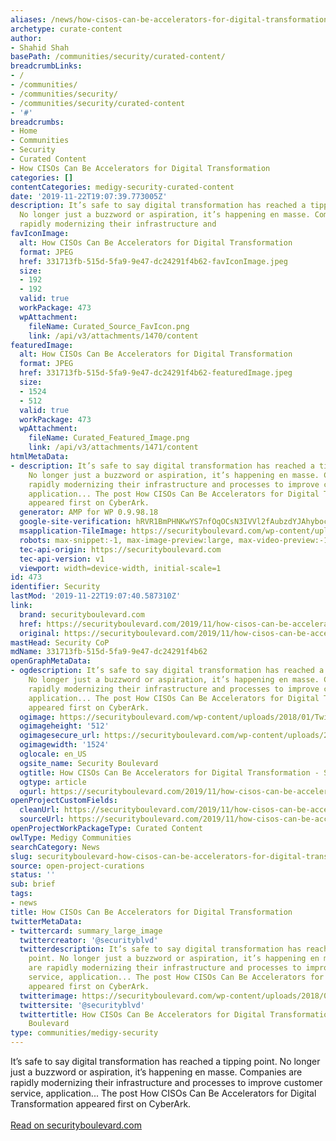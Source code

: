 ```yaml
---
aliases: /news/how-cisos-can-be-accelerators-for-digital-transformation
archetype: curate-content
author:
- Shahid Shah
basePath: /communities/security/curated-content/
breadcrumbLinks:
- /
- /communities/
- /communities/security/
- /communities/security/curated-content
- '#'
breadcrumbs:
- Home
- Communities
- Security
- Curated Content
- How CISOs Can Be Accelerators for Digital Transformation
categories: []
contentCategories: medigy-security-curated-content
date: '2019-11-22T19:07:39.773005Z'
description: It’s safe to say digital transformation has reached a tipping point.
  No longer just a buzzword or aspiration, it’s happening en masse. Companies are
  rapidly modernizing their infrastructure and
favIconImage:
  alt: How CISOs Can Be Accelerators for Digital Transformation
  format: JPEG
  href: 331713fb-515d-5fa9-9e47-dc24291f4b62-favIconImage.jpeg
  size:
  - 192
  - 192
  valid: true
  workPackage: 473
  wpAttachment:
    fileName: Curated_Source_FavIcon.png
    link: /api/v3/attachments/1470/content
featuredImage:
  alt: How CISOs Can Be Accelerators for Digital Transformation
  format: JPEG
  href: 331713fb-515d-5fa9-9e47-dc24291f4b62-featuredImage.jpeg
  size:
  - 1524
  - 512
  valid: true
  workPackage: 473
  wpAttachment:
    fileName: Curated_Featured_Image.png
    link: /api/v3/attachments/1471/content
htmlMetaData:
- description: It’s safe to say digital transformation has reached a tipping point.
    No longer just a buzzword or aspiration, it’s happening en masse. Companies are
    rapidly modernizing their infrastructure and processes to improve customer service,
    application... The post How CISOs Can Be Accelerators for Digital Transformation
    appeared first on CyberArk.
  generator: AMP for WP 0.9.98.18
  google-site-verification: hRVR1BmPHNKwYS7nfOqOCsN3IVVl2fAubzdYJAhyboc
  msapplication-TileImage: https://securityboulevard.com/wp-content/uploads/2018/03/cropped-SB3x4-270x270.jpg
  robots: max-snippet:-1, max-image-preview:large, max-video-preview:-1
  tec-api-origin: https://securityboulevard.com
  tec-api-version: v1
  viewport: width=device-width, initial-scale=1
id: 473
identifier: Security
lastMod: '2019-11-22T19:07:40.587310Z'
link:
  brand: securityboulevard.com
  href: https://securityboulevard.com/2019/11/how-cisos-can-be-accelerators-for-digital-transformation/
  original: https://securityboulevard.com/2019/11/how-cisos-can-be-accelerators-for-digital-transformation/
mastHead: Security CoP
mdName: 331713fb-515d-5fa9-9e47-dc24291f4b62
openGraphMetaData:
- ogdescription: It’s safe to say digital transformation has reached a tipping point.
    No longer just a buzzword or aspiration, it’s happening en masse. Companies are
    rapidly modernizing their infrastructure and processes to improve customer service,
    application... The post How CISOs Can Be Accelerators for Digital Transformation
    appeared first on CyberArk.
  ogimage: https://securityboulevard.com/wp-content/uploads/2018/01/TwitterLogo-002.jpg
  ogimageheight: '512'
  ogimagesecure_url: https://securityboulevard.com/wp-content/uploads/2018/01/TwitterLogo-002.jpg
  ogimagewidth: '1524'
  oglocale: en_US
  ogsite_name: Security Boulevard
  ogtitle: How CISOs Can Be Accelerators for Digital Transformation - Security Boulevard
  ogtype: article
  ogurl: https://securityboulevard.com/2019/11/how-cisos-can-be-accelerators-for-digital-transformation/
openProjectCustomFields:
  cleanUrl: https://securityboulevard.com/2019/11/how-cisos-can-be-accelerators-for-digital-transformation/
  sourceUrl: https://securityboulevard.com/2019/11/how-cisos-can-be-accelerators-for-digital-transformation/
openProjectWorkPackageType: Curated Content
owlType: Medigy Communities
searchCategory: News
slug: securityboulevard-how-cisos-can-be-accelerators-for-digital-transformation
source: open-project-curations
status: ''
sub: brief
tags:
- news
title: How CISOs Can Be Accelerators for Digital Transformation
twitterMetaData:
- twittercard: summary_large_image
  twittercreator: '@securityblvd'
  twitterdescription: It’s safe to say digital transformation has reached a tipping
    point. No longer just a buzzword or aspiration, it’s happening en masse. Companies
    are rapidly modernizing their infrastructure and processes to improve customer
    service, application... The post How CISOs Can Be Accelerators for Digital Transformation
    appeared first on CyberArk.
  twitterimage: https://securityboulevard.com/wp-content/uploads/2018/01/TwitterLogo-002.jpg
  twittersite: '@securityblvd'
  twittertitle: How CISOs Can Be Accelerators for Digital Transformation - Security
    Boulevard
type: communities/medigy-security
---
```


It’s safe to say digital transformation has reached a tipping point. No longer just a buzzword or aspiration, it’s happening en masse. Companies are rapidly modernizing their infrastructure and processes to improve customer service, application... The post How CISOs Can Be Accelerators for Digital Transformation appeared first on CyberArk.<br><br><a target="_blank" href=https://securityboulevard.com/2019/11/how-cisos-can-be-accelerators-for-digital-transformation/>Read on securityboulevard.com</a>
